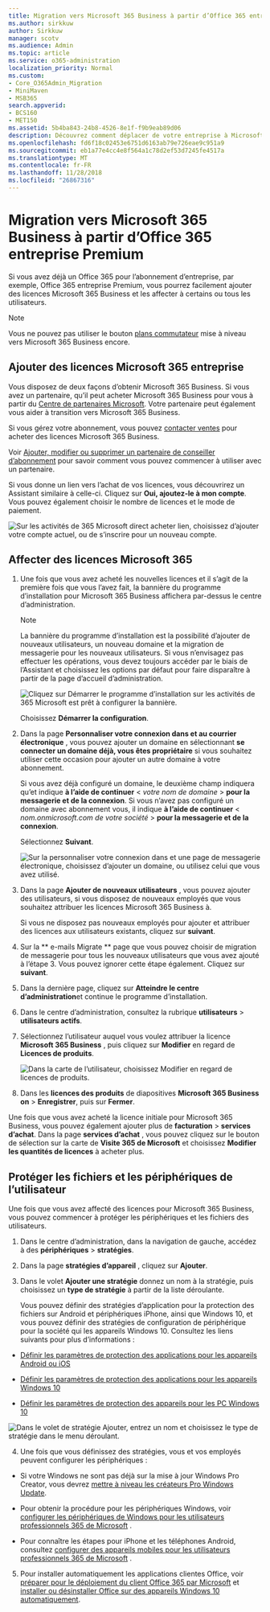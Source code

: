 ```yaml
---
title: Migration vers Microsoft 365 Business à partir d’Office 365 entreprise Premium
ms.author: sirkkuw
author: Sirkkuw
manager: scotv
ms.audience: Admin
ms.topic: article
ms.service: o365-administration
localization_priority: Normal
ms.custom:
- Core_O365Admin_Migration
- MiniMaven
- MSB365
search.appverid:
- BCS160
- MET150
ms.assetid: 5b4ba843-24b8-4526-8e1f-f9b9eab89d06
description: Découvrez comment déplacer de votre entreprise à Microsoft 365 Business.
ms.openlocfilehash: fd6f18c02453e6751d6163ab79e726eae9c951a9
ms.sourcegitcommit: eb1a77e4cc4e8f564a1c78d2ef53d7245fe4517a
ms.translationtype: MT
ms.contentlocale: fr-FR
ms.lasthandoff: 11/28/2018
ms.locfileid: "26867316"
---
```

# <a name="migrate-to-microsoft-365-business-from-office-365-business-premium"></a>Migration vers Microsoft 365 Business à partir d’Office 365 entreprise Premium

Si vous avez déjà un Office 365 pour l’abonnement d’entreprise, par exemple, Office 365 entreprise Premium, vous pourrez facilement ajouter des licences Microsoft 365 Business et les affecter à certains ou tous les utilisateurs.
  
> [!NOTE]
> Vous ne pouvez pas utiliser le bouton [plans commutateur](https://support.office.com/article/73318661-8f33-478b-bcc7-fb8d69dbb22a?.aspx#switchbutton) mise à niveau vers Microsoft 365 Business encore. 
  
## <a name="add-microsoft-365-business-licenses"></a>Ajouter des licences Microsoft 365 entreprise

Vous disposez de deux façons d’obtenir Microsoft 365 Business. Si vous avez un partenaire, qu’il peut acheter Microsoft 365 Business pour vous à partir du [Centre de partenaires Microsoft](get-microsoft-365-business.md). Votre partenaire peut également vous aider à transition vers Microsoft 365 Business.
  
Si vous gérez votre abonnement, vous pouvez [contacter ventes](https://www.microsoft.com/microsoft-365/business) pour acheter des licences Microsoft 365 Business. 
  
Voir [Ajouter, modifier ou supprimer un partenaire de conseiller d’abonnement](https://support.office.com/article/f86e8177-936e-491e-9024-44dea2b296ff) pour savoir comment vous pouvez commencer à utiliser avec un partenaire. 
  
Si vous donne un lien vers l’achat de vos licences, vous découvrirez un Assistant similaire à celle-ci. Cliquez sur **Oui, ajoutez-le à mon compte**. Vous pouvez également choisir le nombre de licences et le mode de paiement.
  
![Sur les activités de 365 Microsoft direct acheter lien, choisissez d’ajouter votre compte actuel, ou de s’inscrire pour un nouveau compte.](media/8bc54fd1-9cab-44d5-af91-c471e89aea46.png)
  
## <a name="assign-microsoft-365-licenses"></a>Affecter des licences Microsoft 365

1. Une fois que vous avez acheté les nouvelles licences et il s’agit de la première fois que vous l’avez fait, la bannière du programme d’installation pour Microsoft 365 Business affichera par-dessus le centre d’administration.
    
    > [!NOTE]
    > La bannière du programme d’installation est la possibilité d’ajouter de nouveaux utilisateurs, un nouveau domaine et la migration de messagerie pour les nouveaux utilisateurs. Si vous n’envisagez pas effectuer les opérations, vous devez toujours accéder par le biais de l’Assistant et choisissez les options par défaut pour faire disparaître à partir de la page d’accueil d’administration. 
  
   ![Cliquez sur Démarrer le programme d’installation sur les activités de 365 Microsoft est prêt à configurer la bannière.](media/8d3b0d97-7cca-497f-9364-4b00ad670209.png)
  
    Choisissez **Démarrer la configuration**.
    
2. Dans la page **Personnaliser votre connexion dans et au courrier électronique** , vous pouvez ajouter un domaine en sélectionnant **se connecter un domaine déjà, vous êtes propriétaire** si vous souhaitez utiliser cette occasion pour ajouter un autre domaine à votre abonnement. 
    
    Si vous avez déjà configuré un domaine, le deuxième champ indiquera qu’et indique **à l’aide de continuer** \< _votre nom de domaine_ \> **pour la messagerie et de la connexion**. Si vous n’avez pas configuré un domaine avec abonnement vous, il indique **à l’aide de continuer** \< _nom.onmicrosoft.com de votre société_ \> **pour la messagerie et de la connexion**.    
    
    Sélectionnez **Suivant**.
    
    ![Sur la personnaliser votre connexion dans et une page de messagerie électronique, choisissez d’ajouter un domaine, ou utilisez celui que vous avez utilisé.](media/c3f5cfb2-1189-4d2f-803b-c9feb008a7a3.png)
  
3. Dans la page **Ajouter de nouveaux utilisateurs** , vous pouvez ajouter des utilisateurs, si vous disposez de nouveaux employés que vous souhaitez attribuer les licences Microsoft 365 Business à. 
    
    Si vous ne disposez pas nouveaux employés pour ajouter et attribuer des licences aux utilisateurs existants, cliquez sur **suivant**.
    
4. Sur la ** e-mails Migrate ** page que vous pouvez choisir de migration de messagerie pour tous les nouveaux utilisateurs que vous avez ajouté à l’étape 3. Vous pouvez ignorer cette étape également. Cliquez sur **suivant**.
    
5. Dans la dernière page, cliquez sur **Atteindre le centre d’administration**et continue le programme d’installation.
    
6. Dans le centre d’administration, consultez la rubrique **utilisateurs** \> **utilisateurs actifs**.
    
7. Sélectionnez l’utilisateur auquel vous voulez attribuer la licence **Microsoft 365 Business** , puis cliquez sur **Modifier** en regard de **Licences de produits**.
    
    ![Dans la carte de l’utilisateur, choisissez Modifier en regard de licences de produits.](media/be0fe2d8-7ff8-447c-88f6-d212ed78451c.png)
  
8. Dans les **licences des produits** de diapositives **Microsoft 365 Business** **on** \> **Enregistrer**, puis sur **Fermer**.
    
Une fois que vous avez acheté la licence initiale pour Microsoft 365 Business, vous pouvez également ajouter plus de **facturation** \> **services d’achat**. Dans la page **services d’achat** , vous pouvez cliquez sur le bouton de sélection sur la carte de **Visite 365 de Microsoft** et choisissez **Modifier les quantités de licences** à acheter plus. 
  
## <a name="protect-user-devices-and-files"></a>Protéger les fichiers et les périphériques de l’utilisateur

Une fois que vous avez affecté des licences pour Microsoft 365 Business, vous pouvez commencer à protéger les périphériques et les fichiers des utilisateurs.
  
1. Dans le centre d’administration, dans la navigation de gauche, accédez à des **périphériques** \> **stratégies**.
    
2. Dans la page **stratégies d’appareil** , cliquez sur **Ajouter**.
    
3. Dans le volet **Ajouter une stratégie** donnez un nom à la stratégie, puis choisissez un **type de stratégie** à partir de la liste déroulante. 
    
    Vous pouvez définir des stratégies d’application pour la protection des fichiers sur Android et périphériques iPhone, ainsi que Windows 10, et vous pouvez définir des stratégies de configuration de périphérique pour la société qui les appareils Windows 10. Consultez les liens suivants pour plus d’informations :
    
  - [Définir les paramètres de protection des applications pour les appareils Android ou iOS](app-protection-settings-for-android-and-ios.md)
    
  - [Définir les paramètres de protection des applications pour les appareils Windows 10](protection-settings-for-windows-10-devices.md)
    
  - [Définir les paramètres de protection des appareils pour les PC Windows 10](protection-settings-for-windows-10-pcs.md)
    
   ![Dans le volet de stratégie Ajouter, entrez un nom et choisissez le type de stratégie dans le menu déroulant.](media/76ef37e4-1d18-4f34-8a0f-391ab1d0ae2b.png)
  
4. Une fois que vous définissez des stratégies, vous et vos employés peuvent configurer les périphériques :
    
  - Si votre Windows ne sont pas déjà sur la mise à jour Windows Pro Creator, vous devrez [mettre à niveau les créateurs Pro Windows Update](upgrade-to-windows-pro-creators-update.md).
    
  - Pour obtenir la procédure pour les périphériques Windows, voir [configurer les périphériques de Windows pour les utilisateurs professionnels 365 de Microsoft](set-up-windows-devices.md) . 
    
  - Pour connaître les étapes pour iPhone et les téléphones Android, consultez [configurer des appareils mobiles pour les utilisateurs professionnels 365 de Microsoft](set-up-mobile-devices.md) . 
    
5. Pour installer automatiquement les applications clientes Office, voir [préparer pour le déploiement du client Office 365 par Microsoft](prepare-for-office-client-deployment.md) et [installer ou désinstaller Office sur des appareils Windows 10 automatiquement](auto-install-or-uninstall-office.md).
    


